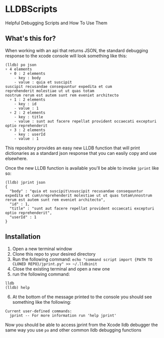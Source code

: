# LLDBScripts
Helpful Debugging Scripts and How To Use Them

## What's this for?
When working with an api that returns JSON, the standard debugging response to the xcode console will look something like this: 

```
(lldb) po json
▿ 4 elements
  ▿ 0 : 2 elements
    - key : body
    - value : quia et suscipit
suscipit recusandae consequuntur expedita et cum
reprehenderit molestiae ut ut quas totam
nostrum rerum est autem sunt rem eveniet architecto
  ▿ 1 : 2 elements
    - key : id
    - value : 1
  ▿ 2 : 2 elements
    - key : title
    - value : sunt aut facere repellat provident occaecati excepturi optio reprehenderit
  ▿ 3 : 2 elements
    - key : userId
    - value : 1
```

This repository provides an easy new LLDB function that will print dictionaries as a standard json response that you can easily copy and use elsewhere.

Once the new LLDB function is available you'll be able to invoke `jprint` like so:

```
(lldb) jprint json
{
  "body" : "quia et suscipit\nsuscipit recusandae consequuntur expedita et cum\nreprehenderit molestiae ut ut quas totam\nnostrum rerum est autem sunt rem eveniet architecto",
  "id" : 1,
  "title" : "sunt aut facere repellat provident occaecati excepturi optio reprehenderit",
  "userId" : 1
}

```

## Installation


1. Open a new terminal window
2. Clone this repo to your desired directory
3. Run the following command:
`echo "command script import {PATH TO CLONED REPO}/jprint.py" >> ~/.lldbinit`
4. Close the existing terminal and open a new one
5. run the following command:
```
lldb
(lldb) help
```
6. At the bottom of the message printed to the console you should see something like the following:
```
Current user-defined commands:
  jprint -- For more information run 'help jprint'
```

Now you should be able to access jprint from the Xcode lldb debugger the same way you use `po` and other common lldb debugging functions
